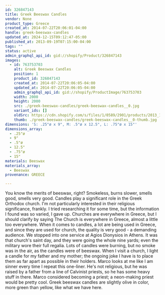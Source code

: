 ```yaml
---
id: 326847143
title: Greek Beeswax Candles
vendor: None
product_type: Greece
created_at: 2014-07-22T20:06:01-04:00
handle: greek-beeswax-candles
updated_at: 2024-12-15T09:12:47-05:00
published_at: 2013-09-19T07:15:00-04:00
tags: ""
status: active
admin_graphql_api_id: gid://shopify/Product/326847143
images:
  - id: 763753703
    alt: Greek Beeswax Candles
    position: 1
    product_id: 326847143
    created_at: 2014-07-22T20:06:05-04:00
    updated_at: 2014-07-22T20:06:05-04:00
    admin_graphql_api_id: gid://shopify/ProductImage/763753703
    width: 2000
    height: 2000
    src: ./greek-beeswax-candles/greek-beeswax-candles__0.jpg
    variant_ids: []
    oldSrc: https://cdn.shopify.com/s/files/1/0589/2901/products/2013_11_09_Kiosk_0747.jpeg?v=1406073965
    thumb: ./greek-beeswax-candles/greek-beeswax-candles__0-thumb.jpg
dimensions: 'S: .25"ø x 9", M: .5"ø x 12.5", L: .75"ø x 15"'
dimensions_array:
  - .25"ø
  - 9"
  - .5"ø
  - 12.5"
  - .75"ø
  - 15"
materials: Beeswax
materials_array:
  - Beeswax
provenance: GREECE

---
```


You know the merits of beeswax, right? Smokeless, burns slower, smells good, smells very good. Candles play a significant role in the Greek Orthodox church. I'm not particularly interested in their religious significance, frankly. I tried researching it for some time, but the information I found was so varied, I gave up. Churches are everywhere in Greece, but I should clarify by saying The Church is everywhere in Greece, almost a little too everywhere. When it comes to candles, a lot are being used in Greece, and since they are used for church, the quality is very good \- a demanding audience. We stopped into one service at Agios Dionysios in Athens. It was that church's saint day, and they were going the whole nine yards; even the military wore their full regalia. Lots of candles were burning, but no smoke was in the air, as the candles were of beeswax. When I visit a church, I light a candle for my father and my mother; the ongoing joke I have is to place them as far apart as possible in their holders. Marco looks at me like I am sinner every time I repeat this one-liner. He's not religious, but he was raised by a father from a line of Calvinist priests, so he has some heavy stuff in there. Marco considered becoming a priest; a neon-making priest would be pretty cool. Greek beeswax candles are slightly olive in color, more green than yellow, like what we have here.
